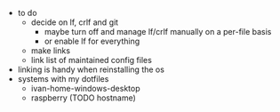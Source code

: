 * to do
  * decide on lf, crlf and git
    * maybe turn off and manage lf/crlf manually on a per-file basis
    * or enable lf for everything
  * make links
  * link list of maintained config files
* linking is handy when reinstalling the os
* systems with my dotfiles
  * ivan-home-windows-desktop
  * raspberry (TODO hostname)
